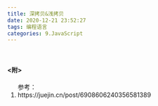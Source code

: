 ```yaml
---
title: 深拷贝&浅拷贝
date: 2020-12-21 23:52:27
tags: 编程语言
categories: 9.JavaScript
---
```


<h4 style="margin-top:50px;"><附></h4>
<ol>参考：
  <li>https://juejin.cn/post/6908606240356581389</li>
</ol>
